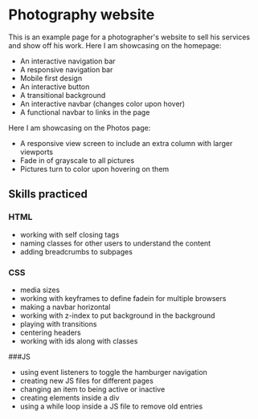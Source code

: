 # Photography website

This is an example page for a photographer's website to sell his services and show off his work. Here I am showcasing on the homepage:

- An interactive navigation bar
- A responsive navigation bar
- Mobile first design
- An interactive button
- A transitional background
- An interactive navbar (changes color upon hover)
- A functional navbar to links in the page

Here I am showcasing on the Photos page:
- A responsive view screen to include an extra column with larger viewports
- Fade in of grayscale to all pictures
- Pictures turn to color upon hovering on them


## Skills practiced
### HTML
- working with self closing tags
- naming classes for other users to understand the content
- adding breadcrumbs to subpages

### CSS
- media sizes
- working with keyframes to define fadein for multiple browsers
- making a navbar horizontal
- working with z-index to put background in the background
- playing with transitions
- centering headers
- working with ids along with classes

###JS
- using event listeners to toggle the hamburger navigation
- creating new JS files for different pages
- changing an item to being active or inactive
- creating elements inside a div
- using a while loop inside a JS file to remove old entries